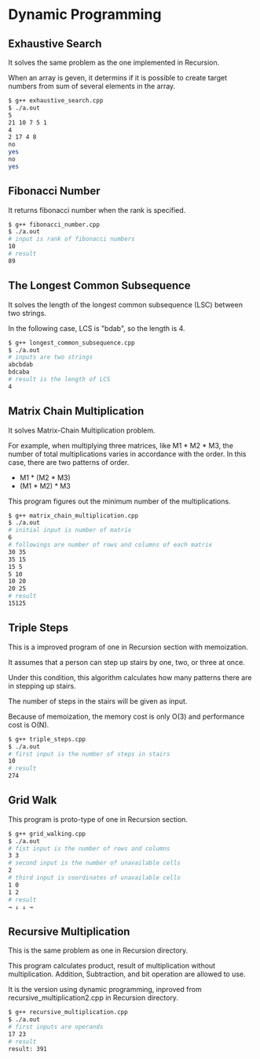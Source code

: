 # Dynamic Programming

## Exhaustive Search

It solves the same problem as the one implemented in Recursion.

When an array is geven, it determins if it is possible to create target numbers from sum of several elements in the array.

```bash
$ g++ exhaustive_search.cpp
$ ./a.out
5
21 10 7 5 1
4
2 17 4 8
no
yes
no
yes
```

## Fibonacci Number

It returns fibonacci number when the rank is specified.

```bash
$ g++ fibonacci_number.cpp
$ ./a.out
# input is rank of fibonacci numbers
10
# result
89
```

## The Longest Common Subsequence

It solves the length of the longest common subsequence (LSC) between two strings.

In the following case, LCS is "bdab", so the length is 4.

```bash
$ g++ longest_common_subsequence.cpp
$ ./a.out
# inputs are two strings
abcbdab
bdcaba
# result is the length of LCS
4
```

## Matrix Chain Multiplication

It solves Matrix-Chain Multiplication problem.

For example, when multiplying three matrices, like M1 \* M2 \* M3, the number of total multiplications varies in accordance with the order.
In this case, there are two patterns of order.

- M1 \* (M2 \* M3)
- (M1 \* M2) \* M3

This program figures out the minimum number of the multiplications.

```bash
$ g++ matrix_chain_multiplication.cpp
$ ./a.out
# initial input is number of matrix
6
# followings are number of rows and columns of each matrix
30 35
35 15
15 5
5 10
10 20
20 25
# result
15125
```

## Triple Steps

This is a improved program of one in Recursion section with memoization.

It assumes that a person can step up stairs by one, two, or three at once.

Under this condition, this algorithm calculates how many patterns there are in stepping up stairs.

The number of steps in the stairs will be given as input.

Because of memoization, the memory cost is only O(3) and performance cost is O(N).

```bash
$ g++ triple_steps.cpp
$ ./a.out
# first input is the number of steps in stairs
10
# result
274
```

## Grid Walk

This program is proto-type of one in Recursion section.

```bash
$ g++ grid_walking.cpp
$ ./a.out
# fist input is the number of rows and columns
3 3
# second input is the number of unavailable cells
2
# third input is coordinates of unavailable cells
1 0
1 2
# result
→ ↓ ↓ →
```

## Recursive Multiplication

This is the same problem as one in Recursion directory.

This program calculates product, result of multiplication without multiplication.
Addition, Subtraction, and bit operation are allowed to use.

It is the version using dynamic programming, inproved from recursive_multiplication2.cpp in Recursion directory.

```bash
$ g++ recursive_multiplication.cpp
$ ./a.out
# first inputs are operands
17 23
# result
result: 391
```
